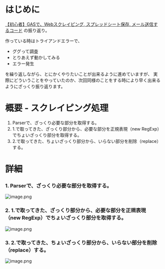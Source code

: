 # はじめに
[【初心者】GASで、Webスクレイピング, スプレッドシート保存, メール送信するコード](https://qiita.com/Shin/items/e86ec7d28ddbb340f793)
の振り返り。

作っている時はトライアンドエラーで、

* ググって調査
* とりあえず動かしてみる
* エラー発生

を繰り返しながら、とにかくやりたいことが出来るように進めていますが、
実際にどういうことをやっていたのか、次回同様のことをする時により早く出来るようにざっくり振り返ります。


# 概要 - スクレイピング処理
1. Parserで、ざっくり必要な部分を取得する。
2. 1.で取ってきた、ざっくり部分から、必要な部分を正規表現（new RegExp）でちょいざっくり部分を取得する。
3. 2.で取ってきた、ちょいざっくり部分から、いらない部分を削除（replace）する。

# 詳細
### 1. Parserで、ざっくり必要な部分を取得する。
![image.png](https://qiita-image-store.s3.ap-northeast-1.amazonaws.com/0/14760/c6f7d818-c797-5dba-54c5-a17b1b6af9ae.png)


### 2. 1.で取ってきた、ざっくり部分から、必要な部分を正規表現（new RegExp）でちょいざっくり部分を取得する。
![image.png](https://qiita-image-store.s3.ap-northeast-1.amazonaws.com/0/14760/4ad9d48a-1fee-f1a6-6418-6c3525d0f4be.png)


### 3. 2.で取ってきた、ちょいざっくり部分から、いらない部分を削除（replace）する。
![image.png](https://qiita-image-store.s3.ap-northeast-1.amazonaws.com/0/14760/adbb30b7-ef98-9ebe-2dfc-801db1db0bb7.png)

